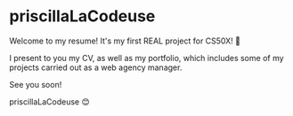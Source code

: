 # priscillaLaCodeuse

Welcome to my resume! It's my first REAL project for CS50X! 🥰

I present to you my CV, as well as my portfolio, which includes some of my projects carried out as a web agency manager.

See you soon!

priscillaLaCodeuse 😊